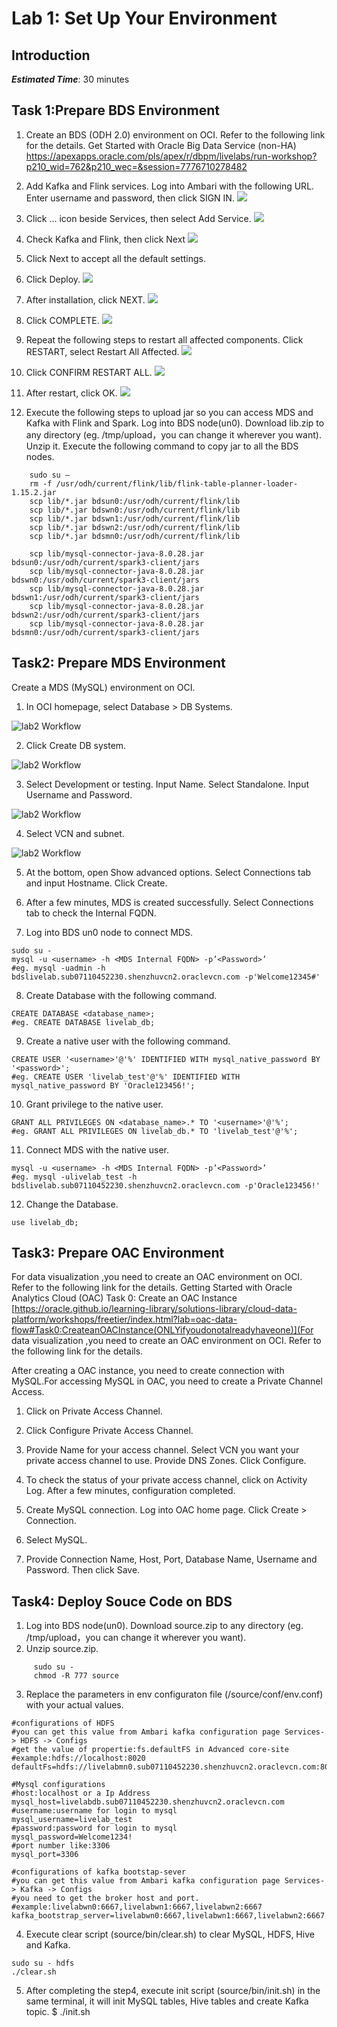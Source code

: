# Lab 1: Set Up Your Environment

## Introduction



***Estimated Time***: 30 minutes

## Task 1:Prepare BDS Environment
1.	Create an BDS (ODH 2.0) environment on OCI. Refer to the following link for the details.
Get Started with Oracle Big Data Service (non-HA)
[https://apexapps.oracle.com/pls/apex/r/dbpm/livelabs/run-workshop?p210_wid=762&p210_wec=&session=7776710278482
]()

2.  Add Kafka and Flink services. Log into Ambari with the following URL. Enter username and password, then click SIGN IN.
   ![](images\01_lab1_task1_step2.png)
3.  Click … icon beside Services, then select Add Service.
![](images\01_lab1_task1_step3.png)
4.  Check Kafka and Flink, then click Next
![](images\01_lab1_task1_step4.png)
5.  Click Next to accept all the default settings.
6.  Click Deploy.
![](images\01_lab1_task1_step6.png)
7.  After installation, click NEXT.
![](images\01_lab1_task1_step7.png)
8.  Click COMPLETE.
![](images\01_lab1_task1_step8.png)
9.  Repeat the following steps to restart all affected components. Click RESTART, select Restart All Affected.
![](images\01_lab1_task1_step9.png)
10. Click CONFIRM RESTART ALL. 
![](images\01_lab1_task1_step10.png)
11. After restart, click OK.
![](images\01_lab1_task1_step11.png)
12. Execute the following steps to upload jar so you can access MDS and Kafka with Flink and Spark.
    Log into BDS node(un0). Download lib.zip to any directory (eg. /tmp/upload，you can change it wherever you want). Unzip it.
    Execute the following command to copy jar to all the BDS nodes.
```    
    sudo su –
    rm -f /usr/odh/current/flink/lib/flink-table-planner-loader-1.15.2.jar
    scp lib/*.jar bdsun0:/usr/odh/current/flink/lib
    scp lib/*.jar bdswn0:/usr/odh/current/flink/lib
    scp lib/*.jar bdswn1:/usr/odh/current/flink/lib
    scp lib/*.jar bdswn2:/usr/odh/current/flink/lib
    scp lib/*.jar bdsmn0:/usr/odh/current/flink/lib

    scp lib/mysql-connector-java-8.0.28.jar bdsun0:/usr/odh/current/spark3-client/jars
    scp lib/mysql-connector-java-8.0.28.jar bdswn0:/usr/odh/current/spark3-client/jars
    scp lib/mysql-connector-java-8.0.28.jar bdswn1:/usr/odh/current/spark3-client/jars
    scp lib/mysql-connector-java-8.0.28.jar bdswn2:/usr/odh/current/spark3-client/jars
    scp lib/mysql-connector-java-8.0.28.jar bdsmn0:/usr/odh/current/spark3-client/jars
 ```

## Task2: Prepare MDS Environment
Create a MDS (MySQL) environment on OCI.
1. In OCI homepage, select Database > DB Systems.

![lab2 Workflow](/analytics-ai/big-data/analyze-iot-car/workshops/freetier/images/02_lab2_1.png)

2. Click Create DB system.

![lab2 Workflow](/analytics-ai/big-data/analyze-iot-car/workshops/freetier/images/02_lab2_2.png)

3. Select Development or testing. Input Name. Select Standalone. Input Username and Password.

![lab2 Workflow](/analytics-ai/big-data/analyze-iot-car/workshops/freetier/images/02_lab2_3.png)

4. Select VCN and subnet.

![lab2 Workflow](/analytics-ai/big-data/analyze-iot-car/workshops/freetier/images/02_lab2_4.png)

5. At the bottom, open Show advanced options. Select Connections tab and input Hostname. Click Create.

6. After a few minutes, MDS is created successfully. Select Connections tab to check the Internal FQDN.

7. Log into BDS un0 node to connect MDS.
 ```
 sudo su -
mysql -u <username> -h <MDS Internal FQDN> -p’<Password>’
#eg. mysql -uadmin -h bdslivelab.sub07110452230.shenzhuvcn2.oraclevcn.com -p'Welcome12345#'
 ```
8. Create Database with the following command.
 ```
CREATE DATABASE <database_name>;
#eg. CREATE DATABASE livelab_db;
 ```
9. Create a native user with the following command.
 ```
CREATE USER '<username>'@'%' IDENTIFIED WITH mysql_native_password BY '<password>';
#eg. CREATE USER 'livelab_test'@'%' IDENTIFIED WITH mysql_native_password BY 'Oracle123456!';
 ```
10.	Grant privilege to the native user.
 ```
GRANT ALL PRIVILEGES ON <database_name>.* TO '<username>'@'%';
#eg. GRANT ALL PRIVILEGES ON livelab_db.* TO 'livelab_test'@'%';
 ```
11.	Connect MDS with the native user.
 ```
mysql -u <username> -h <MDS Internal FQDN> -p’<Password>’
#eg. mysql -ulivelab_test -h bdslivelab.sub07110452230.shenzhuvcn2.oraclevcn.com -p'Oracle123456!'
 ```
12. Change the Database.
 ```
use livelab_db;
 ```
## Task3: Prepare OAC Environment
For data visualization ,you need to create an OAC environment on OCI. Refer to the following link for the details.
Getting Started with Oracle Analytics Cloud (OAC)
Task 0: Create an OAC Instance
[https://oracle.github.io/learning-library/solutions-library/cloud-data-platform/workshops/freetier/index.html?lab=oac-data-flow#Task0:CreateanOACInstance(ONLYifyoudonotalreadyhaveone)](For data visualization ,you need to create an OAC environment on OCI. Refer to the following link for the details.

After creating a OAC instance, you need to create connection with MySQL.For accessing MySQL in OAC, you need to create a Private Channel Access.

1.	Click on Private Access Channel.

2.	Click Configure Private Access Channel.

3.	Provide Name for your access channel. Select VCN you want your private access channel to use. Provide DNS Zones. Click Configure.

4.	 To check the status of your private access channel, click on Activity Log. After a few minutes, configuration completed.

5.	Create MySQL connection. Log into OAC home page. Click Create > Connection.

6.	Select MySQL.

7.	Provide Connection Name, Host, Port, Database Name, Username and Password. Then click Save.


## Task4: Deploy Souce Code on BDS
1.	Log into BDS node(un0). Download source.zip to any directory (eg. /tmp/upload，you can change it wherever you want).
2.	Unzip source.zip.
 ```
      sudo su -
      chmod -R 777 source
 ```
3.	Replace the parameters in env configuraton file (/source/conf/env.conf) with your actual values.
 ```
#configurations of HDFS
#you can get this value from Ambari kafka configuration page Services-> HDFS -> Configs
#get the value of propertie:fs.defaultFS in Advanced core-site
#example:hdfs://localhost:8020
defaultFs=hdfs://livelabmn0.sub07110452230.shenzhuvcn2.oraclevcn.com:8020

#Mysql configurations
#host:localhost or a Ip Address
mysql_host=livelabdb.sub07110452230.shenzhuvcn2.oraclevcn.com
#username:username for login to mysql
mysql_username=livelab_test
#password:password for login to mysql
mysql_password=Welcome1234!
#port number like:3306
mysql_port=3306

#configurations of kafka bootstap-sever
#you can get this value from Ambari kafka configuration page Services-> Kafka -> Configs
#you need to get the broker host and port.
#example:livelabwn0:6667,livelabwn1:6667,livelabwn2:6667
kafka_bootstrap_server=livelabwn0:6667,livelabwn1:6667,livelabwn2:6667

 ```
4.	Execute clear script (source/bin/clear.sh) to clear MySQL, HDFS, Hive and Kafka.
 ```
sudo su - hdfs
./clear.sh
 ```
5.	After completing the step4, execute init script (source/bin/init.sh) in the same terminal, it will init MySQL tables, Hive tables and create Kafka topic.
      $ ./init.sh